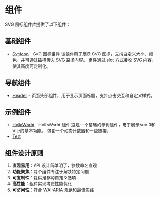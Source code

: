 # 组件

SVG 图标组件库提供了以下组件：

## 基础组件

- [SvgIcon](./SvgIcon.md) - SVG 图标组件 该组件用于展示 SVG 图标，支持自定义大小、颜色，并可通过插槽传入 SVG 路径内容。 组件通过 slot 方式接收 SVG 内容，使其高度可定制化。

## 导航组件

- [Header](./Header.md) - 页面头部组件，用于显示页面标题，支持点击交互和自定义样式。

## 示例组件

- [HelloWorld](./HelloWorld.md) - HelloWorld 组件 这是一个基础的示例组件，用于展示Vue 3和Vite的基本功能。 包含一个动态计数器和一些链接。
- [Test](./Test.md)

## 组件设计原则

1. **直观易用**：API 设计简单明了，参数命名直观
2. **功能聚焦**：每个组件专注于解决特定问题
3. **可定制性**：提供足够的自定义选项
4. **高性能**：组件实现考虑性能优化
5. **可访问性**：符合 WAI-ARIA 规范和最佳实践
